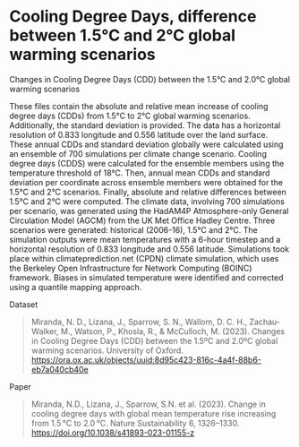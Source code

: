 # Cooling Degree Days, difference between 1.5°C and 2°C global warming scenarios

Changes in Cooling Degree Days (CDD) between the 1.5°C and 2.0°C global warming scenarios

These files contain the absolute and relative mean increase of cooling degree
days (CDDs) from 1.5°C to 2°C global warming scenarios. Additionally, the
standard deviation is provided. The data has a horizontal resolution of 0.833
longitude and 0.556 latitude over the land surface. These annual CDDs and
standard deviation globally were calculated using an ensemble of 700 simulations
per climate change scenario. Cooling degree days (CDDS) were calculated for the
ensemble members using the temperature threshold of 18°C. Then, annual mean CDDs
and standard deviation per coordinate across ensemble members were obtained for
the 1.5°C and 2°C scenarios. Finally, absolute and relative differences between
1.5°C and 2°C were computed. The climate data, involving 700 simulations per
scenario, was generated using the HadAM4P Atmosphere-only General Circulation
Model (AGCM) from the UK Met Office Hadley Centre. Three scenarios were
generated: historical (2006-16), 1.5°C and 2°C. The simulation outputs were mean
temperatures with a 6-hour timestep and a horizontal resolution of 0.833
longitude and 0.556 latitude. Simulations took place within
climateprediction.net (CPDN) climate simulation, which uses the Berkeley Open
Infrastructure for Network Computing (BOINC) framework. Biases in simulated
temperature were identified and corrected using a quantile mapping approach.

Dataset

> Miranda, N. D., Lizana, J., Sparrow, S. N., Wallom, D. C. H., Zachau-Walker,
> M., Watson, P., Khosla, R., & McCulloch, M. (2023). Changes in Cooling Degree
> Days (CDD) between the 1.5ºC and 2.0ºC global warming scenarios. University of
> Oxford. https://ora.ox.ac.uk/objects/uuid:8d95c423-816c-4a4f-88b6-eb7a040cb40e

Paper

> Miranda, N.D., Lizana, J., Sparrow, S.N. et al. (2023). Change in cooling
> degree days with global mean temperature rise increasing from 1.5 °C to
> 2.0 °C. Nature Sustainability 6, 1326–1330.
> https://doi.org/10.1038/s41893-023-01155-z
